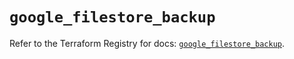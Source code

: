 # `google_filestore_backup`

Refer to the Terraform Registry for docs: [`google_filestore_backup`](https://registry.terraform.io/providers/hashicorp/google-beta/6.11.1/docs/resources/google_filestore_backup).
